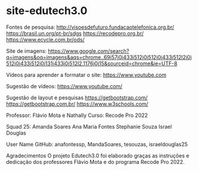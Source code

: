 # site-edutech3.0

Fontes de pesquisa:
http://visoesdefuturo.fundacaotelefonica.org.br/
https://brasil.un.org/pt-br/sdgs
https://recodepro.org.br/
https://www.ecycle.com.br/ods/

Site de imagens:
https://www.google.com/search?q=imagens&oq=imagens&aqs=chrome..69i57j0i433i512j0i512j0i433i512l2j0i512j0i433i512j0i131i433j0i512l2.1176j0j15&sourceid=chrome&ie=UTF-8

Vídeos para aprender a formatar o site: 
https://www.youtube.com

Sugestão de vídeos: 
https://www.youtube.com/

Sugestão de layout e pesquisas
https://getbootstrap.com/
https://getbootstrap.com.br/
https://www.w3schools.com/

Professor: Flávio Mota e Nathally
Curso: Recode Pro 2022

Squad 25:
Amanda Soares
Ana Maria Fontes
Stephanie Souza
Israel Douglas

User Name GitHub: anafontessp, MandaSoares, tesouzas, israeldouglas25

Agradecimentos
O projeto Edutech3.0 foi elaborado graças as instruções e dedicação dos professores Flávio Mota e do programa Recode Pro 2022.
